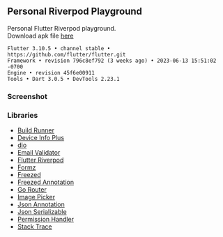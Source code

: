 ## Personal Riverpod Playground ##

Personal Flutter Riverpod playground.  
Download apk file [here]()

```
Flutter 3.10.5 • channel stable • https://github.com/flutter/flutter.git
Framework • revision 796c8ef792 (3 weeks ago) • 2023-06-13 15:51:02 -0700
Engine • revision 45f6e00911
Tools • Dart 3.0.5 • DevTools 2.23.1
```
### Screenshot ###


### Libraries ###
- [Build Runner](https://pub.dev/packages/build_runner)
- [Device Info Plus](https://pub.dev/packages/device_info_plus)
- [dio](https://pub.dev/packages/dio)
- [Email Validator](https://pub.dev/packages/email_validator)
- [Flutter Riverpod](https://pub.dev/packages/flutter_riverpod)
- [Formz](https://pub.dev/packages/formz)
- [Freezed](https://pub.dev/packages/freezed)
- [Freezed Annotation](https://pub.dev/packages/freezed_annotation)
- [Go Router](https://pub.dev/packages/go_router)
- [Image Picker](https://pub.dev/packages/image_picker)
- [Json Annotation](https://pub.dev/packages/json_annotation)
- [Json Serializable](https://pub.dev/packages/json_serializable)
- [Permission Handler](https://pub.dev/packages/permission_handler)
- [Stack Trace](https://pub.dev/packages/stack_trace)
